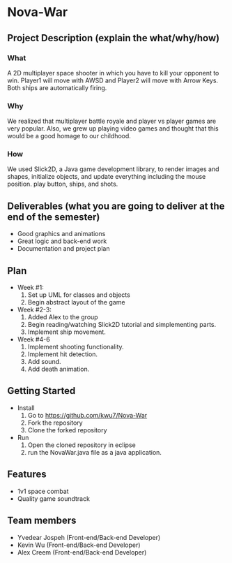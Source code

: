 # **Nova-War** 
## Project Description (explain the what/why/how)
### What
A 2D multiplayer space shooter in which you have to kill your opponent to win. Player1 will move with AWSD and Player2 will move with Arrow Keys. Both ships are automatically firing.
### Why
We realized that multiplayer battle royale and player vs player games are very popular. Also, we grew up playing video games and thought that this would be a good homage to our childhood.
### How
We used Slick2D, a Java game development library, to render images and shapes, initialize objects, and update everything including the mouse position. play button, ships, and shots.
## Deliverables (what you are going to deliver at the end of the semester)
- Good graphics and animations
- Great logic and back-end work
- Documentation and project plan

## Plan
- Week #1: 
  1. Set up UML for classes and objects
  2. Begin abstract layout of the game
- Week #2-3: 
  1. Added Alex to the group
  2. Begin reading/watching Slick2D tutorial and simplementing parts.
  3. Implement ship movement.
- Week #4-6
  1. Implement shooting functionality.
  2. Implement hit detection.
  3. Add sound.
  4. Add death animation.
  
## Getting Started 
- Install
  1. Go to https://github.com/kwu7/Nova-War
  2. Fork the repository 
  3. Clone the forked repository
- Run
  1. Open the cloned repository in eclipse
  2. run the NovaWar.java file as a java application.
## Features 
  - 1v1 space combat
  - Quality game soundtrack 
## Team members
- Yvedear Jospeh (Front-end/Back-end Developer)
- Kevin Wu (Front-end/Back-end Developer)
- Alex Creem (Front-end/Back-end Developer)

